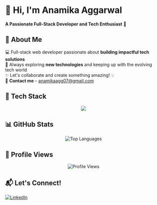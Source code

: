 # 🌟 Hi, I'm **Anamika Aggarwal**  
**A Passionate Full-Stack Developer and Tech Enthusiast** 🚀  

## 📌 **About Me**  
💻 Full-stack web developer passionate about **building impactful tech solutions**  
🚀 Always exploring **new technologies** and keeping up with the evolving tech world  
✨ Let's collaborate and create something amazing! 💡  
📧 **Contact me** – anamikaagg07@gmail.com


## 🚀 **Tech Stack**  
<div align="center">
  <img src="https://skillicons.dev/icons?i=react,tailwind,bootstrap,html,css,js,ts,nodejs,express,mysql,mongodb,cpp,python" />
</div>



## 📊 **GitHub Stats**  
<div align="center">
  <img src="https://github-readme-stats.vercel.app/api/top-langs/?username=Anamika1608&layout=compact&theme=radical" alt="Top Languages" />
</div>   



## 👀 **Profile Views**  
<div align="center">
  <img src="https://komarev.com/ghpvc/?username=Anamika1608&color=blue&style=for-the-badge" alt="Profile Views" />
</div>  



## 📬 **Let's Connect!**  
<div align="">
  <a href="https://www.linkedin.com/in/anamikaaggarwal12/">
    <img src="https://skillicons.dev/icons?i=linkedin" alt="LinkedIn" />
  </a>
</div>


